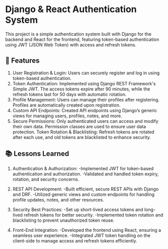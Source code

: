  # Django & React Authentication System
This project is a simple authentication system built with Django for the backend and React for the frontend, featuring token-based authentication using JWT (JSON Web Token) with access and refresh tokens.

## 🚀 Features

1. User Registration & Login: Users can securely register and log in using token-based authentication.
2. Token Authentication: Implemented using Django REST Framework's Simple JWT. The access tokens expire after 90 minutes, while the refresh tokens last for 50 days with automatic rotation.
3. Profile Management: Users can manage their profiles after registering. Profiles are automatically created upon registration.
4. Custom API Endpoints: Created API endpoints using Django’s generic views for managing users, profiles, notes, and more.
5. Secure Permissions: Only authenticated users can access and modify their own data. Permission classes are used to ensure user data protection.
Token Rotation & Blacklisting: Refresh tokens are rotated after each use, and old tokens are blacklisted to enhance security.

## 📚 Lessons Learned
1. Authentication & Authorization:
-Implemented JWT for token-based authentication and authorization.
-Validated and handled token expiry, rotation, and security concerns.

2. REST API Development:
-Built efficient, secure REST APIs with Django and DRF.
-Utilized generic views and custom endpoints for handling profile updates, notes, and other resources.

3. Security Best Practices:
-Set up short-lived access tokens and long-lived refresh tokens for better security.
-Implemented token rotation and blacklisting to prevent unauthorized token reuse.

4. Front-End Integration:
-Developed the frontend using React, ensuring a seamless user experience.
-Integrated JWT token handling on the client-side to manage access and refresh tokens efficiently.

